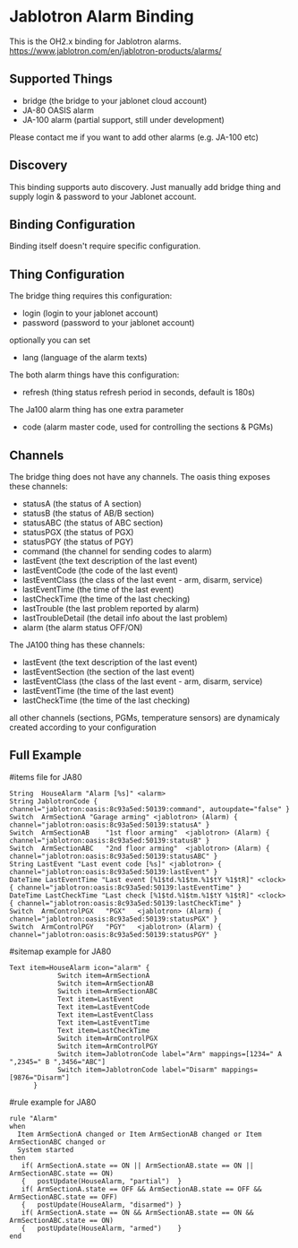 # Jablotron Alarm Binding

This is the OH2.x binding for Jablotron alarms.
https://www.jablotron.com/en/jablotron-products/alarms/

## Supported Things

* bridge (the bridge to your jablonet cloud account)
* JA-80 OASIS alarm
* JA-100 alarm (partial support, still under development)
 
Please contact me if you want to add other alarms (e.g. JA-100 etc)

## Discovery

This binding supports auto discovery. Just manually add bridge thing and supply login & password to your Jablonet account.

## Binding Configuration

Binding itself doesn't require specific configuration.

## Thing Configuration

The bridge thing requires this configuration:

* login (login to your jablonet account)
* password (password to your jablonet account)

optionally you can set

* lang (language of the alarm texts)

The both alarm things have this configuration:

* refresh (thing status refresh period in seconds, default is 180s)

The Ja100 alarm thing has one extra parameter

 * code (alarm master code, used for controlling the sections & PGMs)

## Channels

The bridge thing does not have any channels.
The oasis thing exposes these channels:

* statusA (the status of A section)
* statusB (the status of AB/B section)
* statusABC (the status of ABC section)
* statusPGX (the status of PGX)
* statusPGY (the status of PGY)
* command (the channel for sending codes to alarm)
* lastEvent (the text description of the last event)
* lastEventCode (the code of the last event)
* lastEventClass (the class of the last event - arm, disarm, service)
* lastEventTime (the time of the last event)
* lastCheckTime (the time of the last checking)
* lastTrouble (the last problem reported by alarm)
* lastTroubleDetail (the detail info about the last problem)
* alarm (the alarm status OFF/ON)

The JA100 thing has these channels:

* lastEvent (the text description of the last event)
* lastEventSection (the section of the last event)
* lastEventClass (the class of the last event - arm, disarm, service)
* lastEventTime (the time of the last event)
* lastCheckTime (the time of the last checking)

all other channels (sections, PGMs, temperature sensors) are dynamicaly created according to your configuration 

## Full Example

#items file for JA80

```
String  HouseAlarm "Alarm [%s]" <alarm>
String JablotronCode { channel="jablotron:oasis:8c93a5ed:50139:command", autoupdate="false" }
Switch	ArmSectionA	"Garage arming"	<jablotron>	(Alarm)	{ channel="jablotron:oasis:8c93a5ed:50139:statusA" }
Switch	ArmSectionAB	"1st floor arming"	<jablotron>	(Alarm)	{ channel="jablotron:oasis:8c93a5ed:50139:statusB" }
Switch	ArmSectionABC	"2nd floor arming"	<jablotron>	(Alarm)	{ channel="jablotron:oasis:8c93a5ed:50139:statusABC" }
String LastEvent "Last event code [%s]" <jablotron> { channel="jablotron:oasis:8c93a5ed:50139:lastEvent" }
DateTime LastEventTime "Last event [%1$td.%1$tm.%1$tY %1$tR]" <clock> { channel="jablotron:oasis:8c93a5ed:50139:lastEventTime" }
DateTime LastCheckTime "Last check [%1$td.%1$tm.%1$tY %1$tR]" <clock> { channel="jablotron:oasis:8c93a5ed:50139:lastCheckTime" }
Switch	ArmControlPGX	"PGX"	<jablotron>	(Alarm)	{ channel="jablotron:oasis:8c93a5ed:50139:statusPGX" }
Switch	ArmControlPGY	"PGY"	<jablotron>	(Alarm)	{ channel="jablotron:oasis:8c93a5ed:50139:statusPGY" }
```

#sitemap example for JA80

```
Text item=HouseAlarm icon="alarm" {
            Switch item=ArmSectionA
            Switch item=ArmSectionAB
            Switch item=ArmSectionABC
            Text item=LastEvent
            Text item=LastEventCode
            Text item=LastEventClass
            Text item=LastEventTime
            Text item=LastCheckTime
            Switch item=ArmControlPGX
            Switch item=ArmControlPGY
            Switch item=JablotronCode label="Arm" mappings=[1234=" A ",2345=" B ",3456="ABC"]
            Switch item=JablotronCode label="Disarm" mappings=[9876="Disarm"]
      }
```

#rule example for JA80

```
rule "Alarm"
when 
  Item ArmSectionA changed or Item ArmSectionAB changed or Item ArmSectionABC changed or 
  System started
then
   if( ArmSectionA.state == ON || ArmSectionAB.state == ON || ArmSectionABC.state == ON)
   {   postUpdate(HouseAlarm, "partial")  }
   if( ArmSectionA.state == OFF && ArmSectionAB.state == OFF && ArmSectionABC.state == OFF)
   {   postUpdate(HouseAlarm, "disarmed") }
   if( ArmSectionA.state == ON && ArmSectionAB.state == ON && ArmSectionABC.state == ON)
   {   postUpdate(HouseAlarm, "armed")    }
end
```